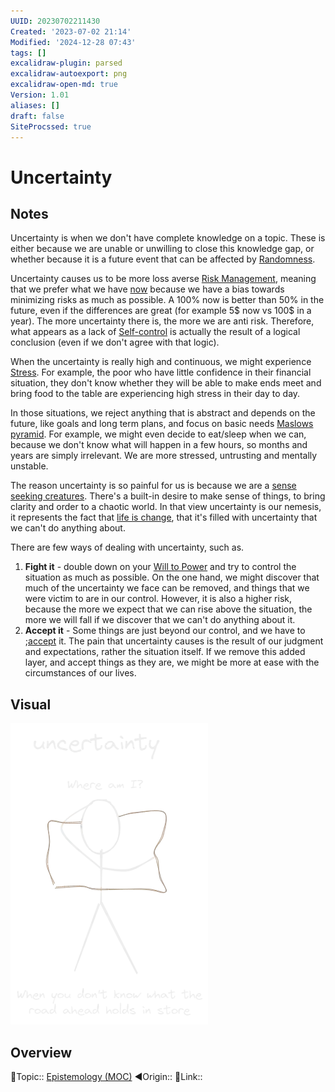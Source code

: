 ```yaml
---
UUID: 20230702211430
Created: '2023-07-02 21:14'
Modified: '2024-12-28 07:43'
tags: []
excalidraw-plugin: parsed
excalidraw-autoexport: png
excalidraw-open-md: true
Version: 1.01
aliases: []
draft: false
SiteProcssed: true
---
```


# Uncertainty

## Notes

Uncertainty is when we don't have complete knowledge on a topic. These is either because we are unable or unwilling to close this knowledge gap, or whether because it is a future event that can be affected by [Randomness](/notes/randomness.md).

Uncertainty causes us to be more loss averse [Risk Management](/notes/risk-management.md), meaning that we prefer what we have [now](/notes/present-bias.md) because we have a bias towards minimizing risks as much as possible. A 100% now is better than 50% in the future, even if the differences are great (for example 5$ now vs 100$ in a year). The more uncertainty there is, the more we are anti risk.
Therefore, what appears as a lack of [Self-control](/notes/self-control.md) is actually the result of a logical conclusion (even if we don't agree with that logic).

When the uncertainty is really high and continuous, we might experience [Stress](/notes/stress.md). For example, the poor who have little confidence in their financial situation, they don't know whether they will be able to make ends meet and bring food to the table are experiencing high stress in their day to day.

In those situations, we reject anything that is abstract and depends on the future, like goals and long term plans, and focus on basic needs [Maslows pyramid](/notes/maslows-pyramid.md). For example, we might even decide to eat/sleep when we can, because we don't know what will happen in a few hours, so months and years are simply irrelevant. We are more stressed, untrusting and mentally unstable.

The reason uncertainty is so painful for us is because we are a [sense seeking creatures](/notes/sense-seeking-creatures.md). There's a built-in desire to make sense of things, to bring clarity and order to a chaotic world. In that view uncertainty is our nemesis, it represents the fact that [life is change](/notes/life-is-change.md), that it's filled with uncertainty that we can't do anything about.

There are few ways of dealing with uncertainty, such as.
1. **Fight it** - double down on your [Will to Power](/notes/will-to-power.md) and try to control the situation as much as possible. On the one hand, we might discover that much of the uncertainty we face can be removed, and things that we were victim to are in our control. However, it is also a higher risk, because the more we expect that we can rise above the situation, the more we will fall if we discover that we can't do anything about it.
3. **Accept it** - Some things are just beyond our control, and we have to ;[accept](/notes/acceptance.md) it. The pain that uncertainty causes is the result of our judgment and expectations, rather the situation itself. If we remove this added layer, and accept things as they are, we might be more at ease with the circumstances of our lives.

## Visual

![Uncertainty.webp](/notes/uncertainty.webp)

## Overview
🔼Topic:: [Epistemology (MOC)](/mocs/epistemology-moc.md)
◀Origin::
🔗Link::

